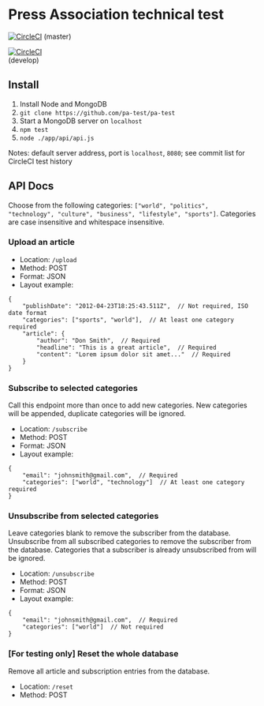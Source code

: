 # Press Association technical test

[![CircleCI](https://circleci.com/gh/pa-test/pa-test/tree/master.svg?style=shield&circle-token=26dd2415adee2f563094d2c989386cf184319c53)](https://circleci.com/gh/pa-test/pa-test)
(master)

[![CircleCI](https://circleci.com/gh/pa-test/pa-test/tree/develop.svg?style=shield&circle-token=26dd2415adee2f563094d2c989386cf184319c53)](https://circleci.com/gh/stuart-xyz/pa-test/tree/develop)<br>
(develop)

## Install

1. Install Node and MongoDB
2. `git clone https://github.com/pa-test/pa-test`
3. Start a MongoDB server on `localhost`
4. `npm test`
5. `node ./app/api/api.js`

Notes: default server address, port is `localhost`, `8080`; see commit list for CircleCI test history

## API Docs

Choose from the following categories: `["world", "politics", "technology", "culture", "business", "lifestyle", "sports"]`.
Categories are case insensitive and whitespace insensitive.

### Upload an article

* Location: `/upload`
* Method: POST
* Format: JSON
* Layout example:
```
{
    "publishDate": "2012-04-23T18:25:43.511Z",  // Not required, ISO date format
    "categories": ["sports", "world"],  // At least one category required
    "article": {
        "author": "Don Smith",  // Required
        "headline": "This is a great article",  // Required
        "content": "Lorem ipsum dolor sit amet..."  // Required
    }
}
```

### Subscribe to selected categories

Call this endpoint more than once to add new categories.
New categories will be appended, duplicate categories will be ignored.

* Location: `/subscribe`
* Method: POST
* Format: JSON
* Layout example:
```
{
    "email": "johnsmith@gmail.com",  // Required
    "categories": ["world", "technology"]  // At least one category required
}
```

### Unsubscribe from selected categories

Leave categories blank to remove the subscriber from the database.
Unsubscribe from all subscribed categories to remove the subscriber from the database.
Categories that a subscriber is already unsubscribed from will be ignored.

* Location: `/unsubscribe`
* Method: POST
* Format: JSON
* Layout example:
```
{
    "email": "johnsmith@gmail.com",  // Required
    "categories": ["world"]  // Not required
}
```

### [For testing only] Reset the whole database

Remove all article and subscription entries from the database.

* Location: `/reset`
* Method: POST
